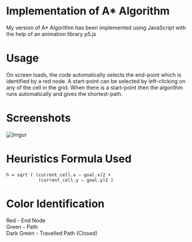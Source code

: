 # Implementation of A* Algorithm

My version of A* Algorithm has been implemented using JavaScript with the help of an animation library p5.js

# Usage
On screen loads, the code automatically selects the end-point which is identified by a red node. 
A start-point can be selected by left-clicking on any of the cell in the grid. When there is a start-point then the algorithm runs automatically and gives the shortest-path.

# Screenshots

![Imgur](https://i.imgur.com/FOQmknp.png)

# Heuristics Formula Used
```
h = sqrt ( (current_cell.x – goal.x)2 + 
            (current_cell.y – goal.y)2 )
```

# Color Identification
Red - End Node <br>
Green - Path <br>
Dark Green - Travelled Path (Closed)<br>
